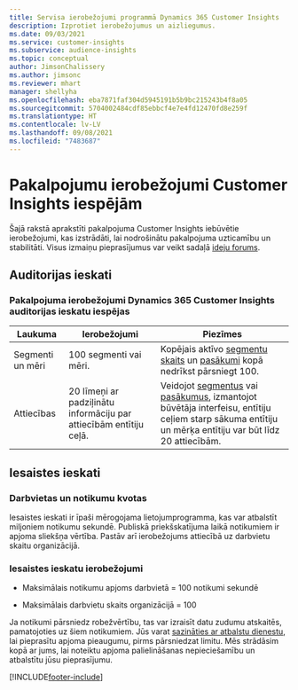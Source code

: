 ```yaml
---
title: Servisa ierobežojumi programmā Dynamics 365 Customer Insights
description: Izprotiet ierobežojumus un aizliegumus.
ms.date: 09/03/2021
ms.service: customer-insights
ms.subservice: audience-insights
ms.topic: conceptual
author: JimsonChalissery
ms.author: jimsonc
ms.reviewer: mhart
manager: shellyha
ms.openlocfilehash: eba7871faf304d5945191b5b9bc215243b4f8a05
ms.sourcegitcommit: 5704002484cdf85ebbcf4e7e4fd12470fd8e259f
ms.translationtype: HT
ms.contentlocale: lv-LV
ms.lasthandoff: 09/08/2021
ms.locfileid: "7483687"
---
```

# <a name="service-limits-in-customer-insights-capabilities"></a>Pakalpojumu ierobežojumi Customer Insights iespējām

Šajā rakstā aprakstīti pakalpojuma Customer Insights iebūvētie ierobežojumi, kas izstrādāti, lai nodrošinātu pakalpojuma uzticamību un stabilitāti. Visus izmaiņu pieprasījumus var veikt sadaļā [ideju forums](https://go.microsoft.com/fwlink/?linkid=2074172). 

## <a name="audience-insights"></a>Auditorijas ieskati

### <a name="service-limits-in-dynamics-365-customer-insights-audience-insights-capability"></a>Pakalpojuma ierobežojumi Dynamics 365 Customer Insights auditorijas ieskatu iespējas

| Laukuma  | Ierobežojumi  | Piezīmes |
|-------------|---------------------------------------------------------------------|---------------------------------------------------------------------|
| Segmenti un mēri | 100 segmenti vai mēri. | Kopējais aktīvo [segmentu skaits](audience-insights/segments.md) un [pasākumi](audience-insights/measures.md) kopā nedrīkst pārsniegt 100.  |
| Attiecības | 20 līmeņi ar padziļinātu informāciju par attiecībām entītiju ceļā. | Veidojot [segmentus](audience-insights/segments.md) vai [pasākumus](audience-insights/measures.md), izmantojot būvētāja interfeisu, entītiju ceļiem starp sākuma entītiju un mērķa entītiju var būt līdz 20 attiecībām.  |


## <a name="engagement-insights"></a>Iesaistes ieskati

### <a name="workspace-and-event-quotas"></a>Darbvietas un notikumu kvotas

Iesaistes ieskati ir īpaši mērogojama lietojumprogramma, kas var atbalstīt miljoniem notikumu sekundē. Publiskā priekšskatījuma laikā notikumiem ir apjoma sliekšņa vērtība. Pastāv arī ierobežojums attiecībā uz darbvietu skaitu organizācijā.

### <a name="engagement-insights-limits"></a>Iesaistes ieskatu ierobežojumi

- Maksimālais notikumu apjoms darbvietā = 100 notikumi sekundē

- Maksimālais darbvietu skaits organizācijā = 100

Ja notikumi pārsniedz robežvērtību, tas var izraisīt datu zudumu atskaitēs, pamatojoties uz šiem notikumiem. Jūs varat [sazināties ar atbalstu dienestu](https://go.microsoft.com/fwlink/?linkid=2145734), lai pieprasītu apjoma pieaugumu, pirms pārsniedzat limitu. Mēs strādāsim kopā ar jums, lai noteiktu apjoma palielināšanas nepieciešamību un atbalstītu jūsu pieprasījumu.


[!INCLUDE[footer-include](includes/footer-banner.md)]